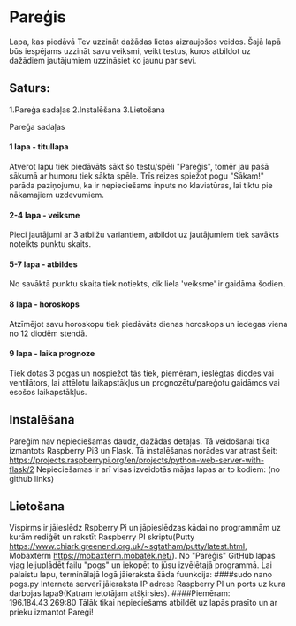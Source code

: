 # Pareģis
Lapa, kas piedāvā Tev uzzināt dažādas lietas aizraujošos veidos. Šajā lapā būs iespējams uzzināt savu veiksmi, veikt testus, kuros atbildot uz dažādiem jautājumiem uzzināsiet ko jaunu par sevi.
## Saturs:
1.Pareģa sadaļas
2.Instalēšana 
3.Lietošana 
 
Pareģa sadaļas
#### 1 lapa - titullapa
Atverot lapu tiek piedāvāts sākt šo testu/spēli "Pareģis", tomēr jau pašā sākumā ar humoru tiek sākta spēle. Trīs reizes spiežot pogu "Sākam!" parāda paziņojumu, ka ir nepieciešams inputs no klaviatūras, lai tiktu pie nākamajiem uzdevumiem.

#### 2-4 lapa - veiksme
Pieci jautājumi ar 3 atbilžu variantiem, atbildot uz jautājumiem tiek savākts noteikts punktu skaits. 

#### 5-7 lapa - atbildes
No savāktā punktu skaita tiek notiekts, cik liela 'veiksme' ir gaidāma šodien. 

#### 8 lapa - horoskops
Atzīmējot savu horoskopu tiek piedāvāts dienas horoskops un iedegas viena no 12 diodēm stendā.

#### 9 lapa - laika prognoze
Tiek dotas 3 pogas un nospiežot tās tiek, piemēram, ieslēgtas diodes vai ventilātors, lai attēlotu laikapstākļus un prognozētu/pareģotu gaidāmos vai esošos laikapstākļus. 

## Instalēšana
Pareģim nav nepieciešamas daudz, dažādas detaļas. Tā veidošanai tika izmantots Raspberry Pi3 un Flask.
Tā instalēšanas norādes var atrast šeit: https://projects.raspberrypi.org/en/projects/python-web-server-with-flask/2
Nepieciešamas ir arī visas izveidotās mājas lapas ar to kodiem: (no github links)

## Lietošana
Vispirms ir jāieslēdz Rspberry Pi un jāpieslēdzas kādai no programmām uz kurām rediģēt un rakstīt Raspberry PI skriptu(Putty https://www.chiark.greenend.org.uk/~sgtatham/putty/latest.html, Mobaxterm https://mobaxterm.mobatek.net/). No "Pareģis" GitHub lapas vjag lejjuplādēt failu "pogs" un iekopēt to jūsu izvēlētajā programmā.
Lai palaistu lapu, terminālajā logā jāieraksta šāda fuunkcija:
####sudo nano pogs.py
Interneta serverī jāieraksta IP adrese Raspberry PI un ports uz kura darbojas lapa9(Katram ietotājam atšķirsies).
####Piemēram: 196.184.43.269:80
Tālāk tikai nepieciešams atbildēt uz lapās prasīto un ar prieku izmantot Pareģi!
